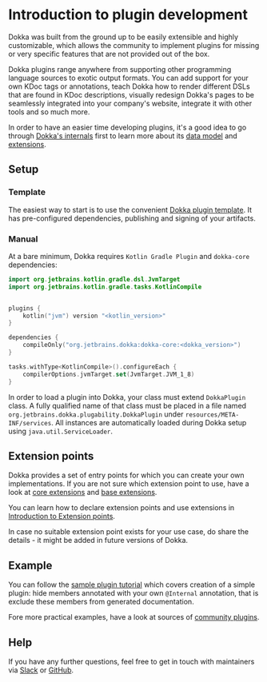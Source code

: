# Introduction to plugin development

Dokka was built from the ground up to be easily extensible and highly customizable, which allows the community to 
implement plugins for missing or very specific features that are not provided out of the box.

Dokka plugins range anywhere from supporting other programming language sources to exotic output formats. You can add 
support for your own KDoc tags or annotations, teach Dokka how to render different DSLs that are found in KDoc 
descriptions, visually redesign Dokka's pages to be seamlessly integrated into your company's website, integrate 
it with other tools and so much more.

In order to have an easier time developing plugins, it's a good idea to go through
[Dokka's internals](../architecture/architecture_overview.md) first to learn more about its
[data model](../architecture/data_model/documentables.md) and 
[extensions](../architecture/extension_points/introduction.md).

## Setup

### Template 

The easiest way to start is to use the convenient [Dokka plugin template](https://github.com/Kotlin/dokka-plugin-template).
It has pre-configured dependencies, publishing and signing of your artifacts.

### Manual

At a bare minimum, Dokka requires `Kotlin Gradle Plugin` and `dokka-core` dependencies:

```kotlin
import org.jetbrains.kotlin.gradle.dsl.JvmTarget
import org.jetbrains.kotlin.gradle.tasks.KotlinCompile


plugins {
    kotlin("jvm") version "<kotlin_version>"
}

dependencies {
    compileOnly("org.jetbrains.dokka:dokka-core:<dokka_version>")
}

tasks.withType<KotlinCompile>().configureEach {
    compilerOptions.jvmTarget.set(JvmTarget.JVM_1_8)
}
```

In order to load a plugin into Dokka, your class must extend `DokkaPlugin` class. A fully qualified name of that class
must be placed in a file named `org.jetbrains.dokka.plugability.DokkaPlugin` under `resources/META-INF/services`. 
All instances are automatically loaded during Dokka setup using `java.util.ServiceLoader`.

## Extension points 

Dokka provides a set of entry points for which you can create your own implementations. If you are not sure which
extension point to use, have a look at [core extensions](../architecture/extension_points/core_extensions.md) and
[base extensions](../architecture/extension_points/base_extensions.md).

You can learn how to declare extension points and use extensions in
[Introduction to Extension points](../architecture/extension_points/introduction.md).

In case no suitable extension point exists for your use case, do share the details - it might be added in future
versions of Dokka.

## Example

You can follow the [sample plugin tutorial](sample-plugin-tutorial.md) which covers creation of a simple plugin: hide members
annotated with your own `@Internal` annotation, that is exclude these members from generated documentation.

Fore more practical examples, have a look at sources of 
[community plugins](https://kotlinlang.org/docs/dokka-plugins.html#notable-plugins).

## Help

If you have any further questions, feel free to get in touch with maintainers via [Slack](../../community/slack.md) or
[GitHub](https://github.com/kotlin/dokka).
